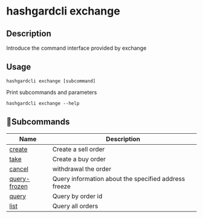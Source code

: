 # hashgardcli exchange

## Description

Introduce the command interface provided by exchange

## Usage

```shell
hashgardcli exchange [subcommand]
```

Print subcommands and parameters

```shell
hashgardcli exchange --help
```

## Subcommands

| Name                            | Description    |
| --------------------------------| ------------------------|
| [create](create.md)  | Create a sell order |
| [take](take.md)  | Create a buy order |
| [cancel](cancel.md)  | withdrawal the order|
| [query-frozen](query-frozen.md)  | Query information about the specified address freeze|
| [query](query.md)  | Query by order id|
| [list](list.md)  | Query all orders|
